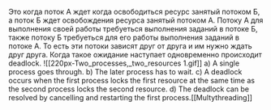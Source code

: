 Это когда поток А ждет когда освободиться ресурс занятый потоком Б, а поток Б ждет освобождения ресурса занятый потоком A.
Потоку А для выполнения своей работы требуеться выполнения заданий в потоке Б, также потоку Б требуеться для его работы выполнения заданий в потоке А. То есть эти потоки зависят друг от друга и им нужно ждать друг друга. Когда такое ожидание наступает одновременно происходит deadlock.
![[220px-Two_processes,_two_resources 1.gif]]
а) A single process goes through.
b) The later process has to wait.
c)  A deadlock occurs when the first process locks the first resource at the same time as the second process locks the second resource.
d)  The deadlock can be resolved by cancelling and restarting the first process.[[Multythreading]]